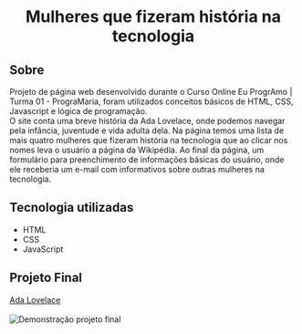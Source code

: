 <h1 align="center"> Mulheres que fizeram história na tecnologia </h1> 
<h2> Sobre </h2>
<p>Projeto de página web desenvolvido durante o Curso Online Eu ProgrAmo | Turma 01 - PrograMaria, foram utilizados conceitos básicos de HTML, CSS, 
  Javascript e lógica de programação. <br> 
   O site conta uma breve história da Ada Lovelace, onde podemos navegar pela infância, juventude e vida adulta dela. Na página temos uma lista
  de mais quatro mulheres que fizeram história na tecnologia que ao clicar nos nomes leva o usuário a página da Wikipédia. Ao final da página, 
  um formulário para preenchimento de informações básicas do usuário, onde ele receberia um e-mail com informativos sobre outras mulheres na tecnologia. </p>
<h2> Tecnologia utilizadas </h2>
<ul>
  <li> HTML </li>
  <li> CSS </li>
  <li> JavaScript </li>
</ul>
<h2> Projeto Final </h2>
<a href="https://sitedaadalovelace.mariecoder.repl.co/"> Ada Lovelace </a> <br> <br>
<img src="img/projeto_final.gif" alt="Demonstração projeto final">
